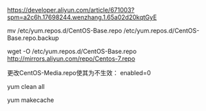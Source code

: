 https://developer.aliyun.com/article/671003?spm=a2c6h.17698244.wenzhang.1.65a02d20kqtGyE

mv /etc/yum.repos.d/CentOS-Base.repo /etc/yum.repos.d/CentOS-Base.repo.backup

wget -O /etc/yum.repos.d/CentOS-Base.repo http://mirrors.aliyun.com/repo/Centos-7.repo

更改CentOS-Media.repo使其为不生效：
enabled=0

yum clean all

yum makecache


